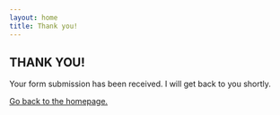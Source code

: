 ```yaml
---
layout: home
title: Thank you!
---
```



## THANK YOU!
<div class = "success">
    <p>Your form submission has been received. I will get back to you shortly.</p>
    <a href="/">Go back to the homepage.</a>
</div>